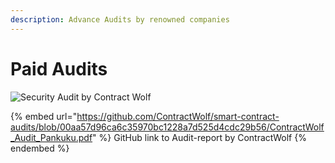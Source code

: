 ```yaml
---
description: Advance Audits by renowned companies
---
```


# Paid Audits

![Security Audit by Contract Wolf](../../../.gitbook/assets/IMG\_20220428\_141702\_441.jpg)

{% embed url="https://github.com/ContractWolf/smart-contract-audits/blob/00aa57d96ca6c35970bc1228a7d525d4cdc29b56/ContractWolf_Audit_Pankuku.pdf" %}
GitHub link to Audit-report by ContractWolf
{% endembed %}
